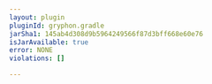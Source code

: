 ```yaml
---
layout: plugin
pluginId: gryphon.gradle
jarSha1: 145ab4d308d9b5964249566f87d3bff668e60e76
isJarAvailable: true
error: NONE
violations: []

---
```


